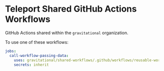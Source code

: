 # Teleport Shared GitHub Actions Workflows

GitHub Actions shared within the `gravitational` organization.

To use one of these workflows:

```yaml
jobs:
  call-workflow-passing-data:
    uses: gravitational/shared-workflows/.github/workflows/reusable-workflow.yml@main
    secrets: inherit
```
